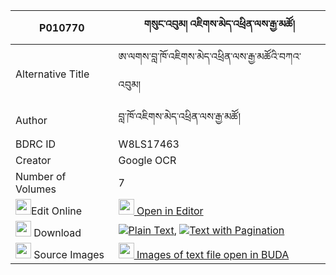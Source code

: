 |P010770|གསུང་འབུམ། འཇིགས་མེད་འཕྲིན་ལས་རྒྱ་མཚོ། 
| --- | --- 
|Alternative Title |ཨ་ལགས་བླ་ཁོ་འཇིགས་མེད་འཕྲིན་ལས་རྒྱ་མཚོའི་བཀའ་འབུམ།
|Author| བླ་ཁོ་འཇིགས་མེད་འཕྲིན་ལས་རྒྱ་མཚོ།
|BDRC ID | W8LS17463
|Creator | Google OCR
|Number of Volumes| 7
|<img width="25" src="https://img.icons8.com/color/25/000000/edit-property.png">Edit Online| [<img width="25" src="https://avatars.githubusercontent.com/u/45091458?s=200&v=4"> Open in Editor](http://editor.openpecha.org/P010770)
|<img width="25" src="https://img.icons8.com/fluent/48/000000/download-2.png"/>  Download | [![](https://img.icons8.com/color/20/000000/txt.png)Plain Text](https://github.com/Openpecha/P010770/releases/download/v2/sungbum_jikme_trinle_gyatso_plain_P010770.zip), [![](https://img.icons8.com/color/20/000000/txt.png)Text with Pagination](https://github.com/Openpecha/P010770/releases/download/v2/sungbum_jikme_trinle_gyatso_pages_P010770.zip)
|<img width="25" src="https://img.icons8.com/plasticine/100/000000/pictures-folder.png"/>  Source Images | [<img width="25" src="https://library.bdrc.io/icons/BUDA-small.svg"> Images of text file open in BUDA](https://library.bdrc.io/show/bdr:W8LS17463)